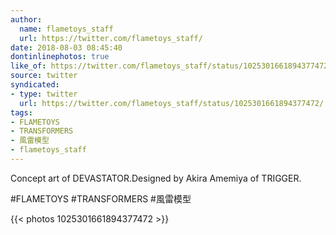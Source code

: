 ```yaml
---
author:
  name: flametoys_staff
  url: https://twitter.com/flametoys_staff/
date: 2018-08-03 08:45:40
dontinlinephotos: true
like_of: https://twitter.com/flametoys_staff/status/1025301661894377472/
source: twitter
syndicated:
- type: twitter
  url: https://twitter.com/flametoys_staff/status/1025301661894377472/
tags:
- FLAMETOYS
- TRANSFORMERS
- 風雷模型
- flametoys_staff
---
```


Concept art of DEVASTATOR.Designed by Akira Amemiya of TRIGGER.

#FLAMETOYS #TRANSFORMERS #風雷模型 

{{< photos 1025301661894377472 >}}